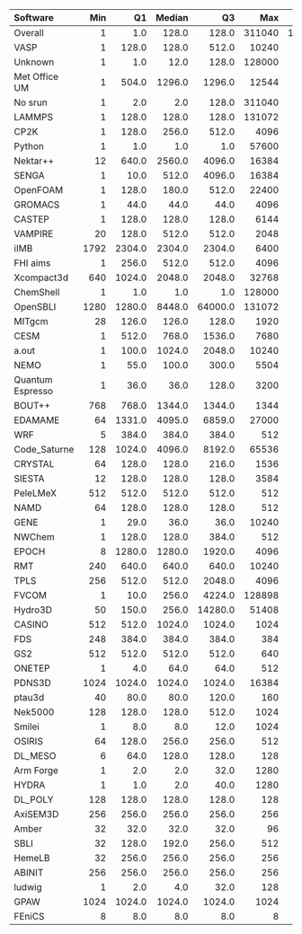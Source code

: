 | Software         |   Min |     Q1 |   Median |      Q3 |    Max |    Jobs |     Nodeh |   PercentUse |   Users |   Projects |
|:-----------------|------:|-------:|---------:|--------:|-------:|--------:|----------:|-------------:|--------:|-----------:|
| Overall          |     1 |    1.0 |    128.0 |   128.0 | 311040 | 1322582 | 4137872.2 |        100.0 |     929 |        124 |
| VASP             |     1 |  128.0 |    128.0 |   512.0 |  10240 |   64492 |  615992.1 |         14.9 |     148 |         16 |
| Unknown          |     1 |    1.0 |     12.0 |   128.0 | 128000 |  804954 |  610630.3 |         14.8 |     440 |         92 |
| Met Office UM    |     1 |  504.0 |   1296.0 |  1296.0 |  12544 |   45083 |  507054.3 |         12.3 |      39 |          5 |
| No srun          |     1 |    2.0 |      2.0 |   128.0 | 311040 |  121922 |  432675.1 |         10.5 |     713 |        101 |
| LAMMPS           |     1 |  128.0 |    128.0 |   128.0 | 131072 |   10133 |  273886.1 |          6.6 |      41 |         16 |
| CP2K             |     1 |  128.0 |    256.0 |   512.0 |   4096 |   31332 |  199926.1 |          4.8 |      43 |          8 |
| Python           |     1 |    1.0 |      1.0 |     1.0 |  57600 |   19395 |  189436.8 |          4.6 |      57 |         24 |
| Nektar++         |    12 |  640.0 |   2560.0 |  4096.0 |  16384 |    1247 |  173261.8 |          4.2 |      15 |          4 |
| SENGA            |     1 |   10.0 |    512.0 |  4096.0 |  16384 |     627 |  148094.9 |          3.6 |       8 |          5 |
| OpenFOAM         |     1 |  128.0 |    180.0 |   512.0 |  22400 |    4186 |  147353.8 |          3.6 |      51 |         14 |
| GROMACS          |     1 |   44.0 |     44.0 |    44.0 |   4096 |   33073 |  126942.9 |          3.1 |      41 |          6 |
| CASTEP           |     1 |  128.0 |    128.0 |   128.0 |   6144 |   69448 |   77630.8 |          1.9 |      51 |          6 |
| VAMPIRE          |    20 |  128.0 |    512.0 |   512.0 |   2048 |    2061 |   70777.2 |          1.7 |      11 |          4 |
| iIMB             |  1792 | 2304.0 |   2304.0 |  2304.0 |   6400 |     159 |   56381.2 |          1.4 |       2 |          2 |
| FHI aims         |     1 |  256.0 |    512.0 |   512.0 |   4096 |   22547 |   51927.1 |          1.3 |      24 |          4 |
| Xcompact3d       |   640 | 1024.0 |   2048.0 |  2048.0 |  32768 |     956 |   46174.9 |          1.1 |       5 |          5 |
| ChemShell        |     1 |    1.0 |      1.0 |     1.0 | 128000 |    3259 |   44055.4 |          1.1 |      13 |          4 |
| OpenSBLI         |  1280 | 1280.0 |   8448.0 | 64000.0 | 131072 |      48 |   40201.2 |          1.0 |       3 |          2 |
| MITgcm           |    28 |  126.0 |    126.0 |   128.0 |   1920 |   41640 |   40090.9 |          1.0 |      13 |          3 |
| CESM             |     1 |  512.0 |    768.0 |  1536.0 |   7680 |     399 |   27387.6 |          0.7 |      11 |          1 |
| a.out            |     1 |  100.0 |   1024.0 |  2048.0 |  10240 |    1113 |   25407.8 |          0.6 |      12 |          7 |
| NEMO             |     1 |   55.0 |    100.0 |   300.0 |   5504 |    4745 |   23482.2 |          0.6 |      21 |          2 |
| Quantum Espresso |     1 |   36.0 |     36.0 |   128.0 |   3200 |   12685 |   23429.4 |          0.6 |      40 |          8 |
| BOUT++           |   768 |  768.0 |   1344.0 |  1344.0 |   1344 |     115 |   21227.8 |          0.5 |       1 |          1 |
| EDAMAME          |    64 | 1331.0 |   4095.0 |  6859.0 |  27000 |      62 |   21070.8 |          0.5 |       2 |          1 |
| WRF              |     5 |  384.0 |    384.0 |   384.0 |    512 |     247 |   20275.9 |          0.5 |       6 |          5 |
| Code_Saturne     |   128 | 1024.0 |   4096.0 |  8192.0 |  65536 |     180 |   19089.7 |          0.5 |       6 |          4 |
| CRYSTAL          |    64 |  128.0 |    128.0 |   216.0 |   1536 |     529 |   14989.8 |          0.4 |       9 |          4 |
| SIESTA           |    12 |  128.0 |    128.0 |   128.0 |   3584 |     588 |   10317.3 |          0.2 |       4 |          3 |
| PeleLMeX         |   512 |  512.0 |    512.0 |   512.0 |    512 |     185 |    8696.6 |          0.2 |       2 |          1 |
| NAMD             |    64 |  128.0 |    128.0 |   128.0 |    512 |    2312 |    7781.0 |          0.2 |       6 |          3 |
| GENE             |     1 |   29.0 |     36.0 |    36.0 |  10240 |     340 |    7241.3 |          0.2 |      11 |          3 |
| NWChem           |     1 |  128.0 |    128.0 |   384.0 |    512 |   19243 |    7150.4 |          0.2 |       9 |          4 |
| EPOCH            |     8 | 1280.0 |   1280.0 |  1920.0 |   4096 |     149 |    7101.0 |          0.2 |       4 |          1 |
| RMT              |   240 |  640.0 |    640.0 |   640.0 |  10240 |     393 |    6032.8 |          0.1 |       5 |          1 |
| TPLS             |   256 |  512.0 |    512.0 |  2048.0 |   4096 |      72 |    5889.6 |          0.1 |       3 |          1 |
| FVCOM            |     1 |   10.0 |    256.0 |  4224.0 | 128898 |     215 |    5614.7 |          0.1 |       3 |          1 |
| Hydro3D          |    50 |  150.0 |    256.0 | 14280.0 |  51408 |      81 |    5301.7 |          0.1 |       3 |          2 |
| CASINO           |   512 |  512.0 |   1024.0 |  1024.0 |   1024 |      34 |    4368.4 |          0.1 |       1 |          1 |
| FDS              |   248 |  384.0 |    384.0 |   384.0 |    384 |      58 |    3477.0 |          0.1 |       1 |          1 |
| GS2              |   512 |  512.0 |    512.0 |   512.0 |    640 |     119 |    3362.8 |          0.1 |       2 |          1 |
| ONETEP           |     1 |    4.0 |     64.0 |    64.0 |    512 |     571 |    2005.3 |          0.0 |       4 |          1 |
| PDNS3D           |  1024 | 1024.0 |   1024.0 |  1024.0 |  16384 |      39 |    1735.4 |          0.0 |       2 |          1 |
| ptau3d           |    40 |   80.0 |     80.0 |   120.0 |    160 |      11 |    1341.9 |          0.0 |       1 |          1 |
| Nek5000          |   128 |  128.0 |    128.0 |   512.0 |   1024 |      14 |     402.0 |          0.0 |       1 |          1 |
| Smilei           |     1 |    8.0 |      8.0 |    12.0 |   1024 |     312 |     349.2 |          0.0 |       5 |          2 |
| OSIRIS           |    64 |  128.0 |    256.0 |   256.0 |    512 |      17 |     347.4 |          0.0 |       1 |          1 |
| DL_MESO          |     6 |   64.0 |    128.0 |   128.0 |    128 |      29 |     274.8 |          0.0 |       1 |          1 |
| Arm Forge        |     1 |    2.0 |      2.0 |    32.0 |   1280 |     328 |      86.1 |          0.0 |      13 |         11 |
| HYDRA            |     1 |    1.0 |      2.0 |    40.0 |   1280 |     110 |      48.5 |          0.0 |       7 |          4 |
| DL_POLY          |   128 |  128.0 |    128.0 |   128.0 |    128 |      31 |      44.1 |          0.0 |       1 |          1 |
| AxiSEM3D         |   256 |  256.0 |    256.0 |   256.0 |    256 |      48 |      27.5 |          0.0 |       1 |          1 |
| Amber            |    32 |   32.0 |     32.0 |    32.0 |     96 |     215 |      10.9 |          0.0 |       2 |          2 |
| SBLI             |    32 |  128.0 |    192.0 |   256.0 |    512 |     136 |       5.0 |          0.0 |       1 |          1 |
| HemeLB           |    32 |  256.0 |    256.0 |   256.0 |    256 |       9 |       4.6 |          0.0 |       1 |          1 |
| ABINIT           |   256 |  256.0 |    256.0 |   256.0 |    256 |       2 |       0.7 |          0.0 |       1 |          1 |
| ludwig           |     1 |    2.0 |      4.0 |    32.0 |    128 |     281 |       0.2 |          0.0 |       3 |          2 |
| GPAW             |  1024 | 1024.0 |   1024.0 |  1024.0 |   1024 |       1 |       0.0 |          0.0 |       1 |          1 |
| FEniCS           |     8 |    8.0 |      8.0 |     8.0 |      8 |       2 |       0.0 |          0.0 |       1 |          1 |